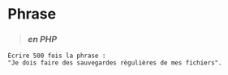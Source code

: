 # **Phrase**

> ### ***en PHP***

    Écrire 500 fois la phrase :
    "Je dois faire des sauvegardes règulières de mes fichiers".